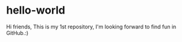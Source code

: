 # hello-world

Hi friends, 
This is my 1st repository, I'm looking forward to find fun in GitHub.:)
